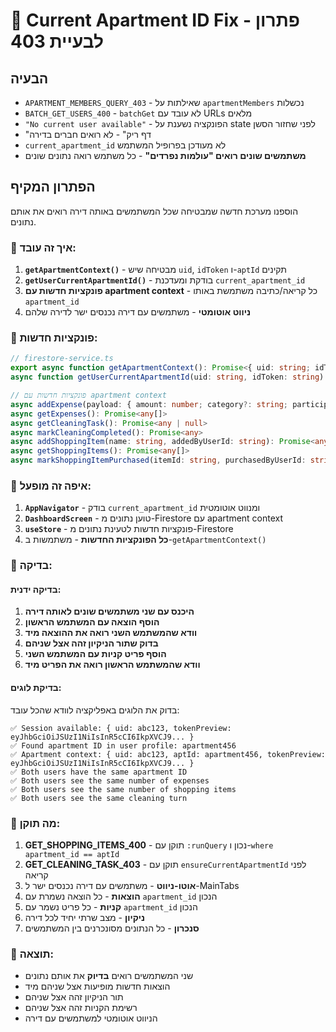 # 🔧 Current Apartment ID Fix - פתרון לבעיית 403

## הבעיה
- `APARTMENT_MEMBERS_QUERY_403` - שאילתות על `apartmentMembers` נכשלות
- `BATCH_GET_USERS_400` - `batchGet` לא עובד עם URLs מלאים
- `"No current user available"` - הפונקציה נשענת על state לפני שחזור הסשן
- "דף ריק" - לא רואים חברים בדירה
- `current_apartment_id` לא מעודכן בפרופיל המשתמש
- **משתמשים שונים רואים "עולמות נפרדים"** - כל משתמש רואה נתונים שונים

## הפתרון המקיף
הוספנו מערכת חדשה שמבטיחה שכל המשתמשים באותה דירה רואים את אותם נתונים.

### 🔄 איך זה עובד:

1. **`getApartmentContext()`** - מבטיחה שיש `uid`, `idToken` ו-`aptId` תקינים
2. **`getUserCurrentApartmentId()`** - בודקת ומעדכנת `current_apartment_id`
3. **פונקציות חדשות עם apartment context** - כל קריאה/כתיבה משתמשת באותו `apartment_id`
4. **ניווט אוטומטי** - משתמשים עם דירה נכנסים ישר לדירה שלהם

### 📝 פונקציות חדשות:

```typescript
// firestore-service.ts
export async function getApartmentContext(): Promise<{ uid: string; idToken: string; aptId: string }>
async function getUserCurrentApartmentId(uid: string, idToken: string): Promise<string | null>

// פונקציות חדשות עם apartment context
async addExpense(payload: { amount: number; category?: string; participants: string[]; note?: string })
async getExpenses(): Promise<any[]>
async getCleaningTask(): Promise<any | null>
async markCleaningCompleted(): Promise<any>
async addShoppingItem(name: string, addedByUserId: string): Promise<any>
async getShoppingItems(): Promise<any[]>
async markShoppingItemPurchased(itemId: string, purchasedByUserId: string, price?: number)
```

### 🎯 איפה זה מופעל:

1. **`AppNavigator`** - בודק `current_apartment_id` ומנווט אוטומטית
2. **`DashboardScreen`** - טוען נתונים מ-Firestore עם apartment context
3. **`useStore`** - פונקציות חדשות לטעינת נתונים מ-Firestore
4. **כל הפונקציות החדשות** - משתמשות ב-`getApartmentContext()`

### 🧪 בדיקה:

#### בדיקה ידנית:
1. **היכנס עם שני משתמשים שונים לאותה דירה**
2. **הוסף הוצאה עם המשתמש הראשון**
3. **וודא שהמשתמש השני רואה את ההוצאה מיד**
4. **בדוק שתור הניקיון זהה אצל שניהם**
5. **הוסף פריט קניות עם המשתמש השני**
6. **וודא שהמשתמש הראשון רואה את הפריט מיד**

#### בדיקת לוגים:
בדוק את הלוגים באפליקציה לוודא שהכל עובד:
```
✅ Session available: { uid: abc123, tokenPreview: eyJhbGciOiJSUzI1NiIsInR5cCI6IkpXVCJ9... }
✅ Found apartment ID in user profile: apartment456
✅ Apartment context: { uid: abc123, aptId: apartment456, tokenPreview: eyJhbGciOiJSUzI1NiIsInR5cCI6IkpXVCJ9... }
✅ Both users have the same apartment ID
✅ Both users see the same number of expenses
✅ Both users see the same number of shopping items
✅ Both users see the same cleaning turn
```



### 🔧 מה תוקן:

1. **GET_SHOPPING_ITEMS_400** - תוקן עם `:runQuery` נכון ו-`where apartment_id == aptId`
2. **GET_CLEANING_TASK_403** - תוקן עם `ensureCurrentApartmentId` לפני קריאה
3. **אוטו-ניווט** - משתמשים עם דירה נכנסים ישר ל-MainTabs
4. **הוצאות** - כל הוצאה נשמרת עם `apartment_id` הנכון
5. **קניות** - כל פריט נשמר עם `apartment_id` הנכון  
6. **ניקיון** - מצב שרתי יחיד לכל דירה
7. **סנכרון** - כל הנתונים מסונכרנים בין המשתמשים

### 🎉 תוצאה:

- שני המשתמשים רואים **בדיוק** את אותם נתונים
- הוצאות חדשות מופיעות אצל שניהם מיד
- תור הניקיון זהה אצל שניהם
- רשימת הקניות זהה אצל שניהם
- הניווט אוטומטי למשתמשים עם דירה
